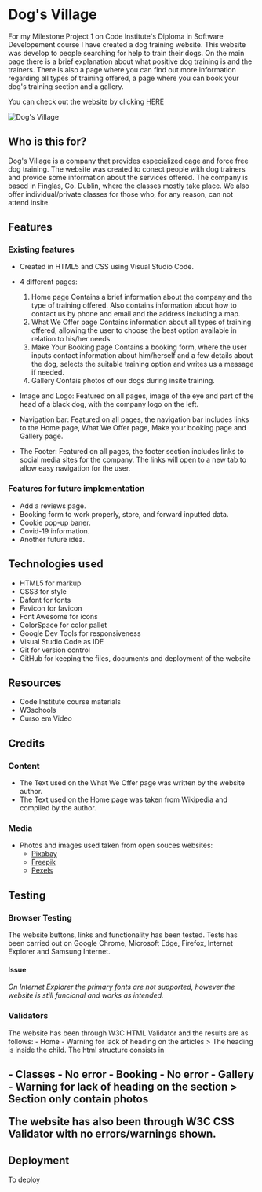 # Dog's Village

For my Milestone Project 1 on Code Institute's Diploma in Software Developement course I have created a dog training website.
This website was develop to people searching for help to train their dogs. On the main page there is a brief explanation about what positive dog training is and the trainers. There is also a page where you can find out more information regarding all types of training offered, a page where you can book your dog's training section and a gallery.

You can check out the website by clicking [HERE](https://rlorimier.github.io/portifolio1_dogsvillage/)
    
![Dog's Village](https://files.slack.com/files-pri/T0L30B202-F030BM4LKAM/screenshot_2022-01-24_at_19.43.56.png)

## Who is this for?
Dog's Village is a company that provides especialized cage and force free dog training.
The website was created to conect people with dog trainers and provide some information about the services offered.
The company is based in Finglas, Co. Dublin, where the classes mostly take place. We also offer individual/private classes for those who, for any reason, can not attend insite.

## Features
### Existing features
- Created in HTML5 and CSS using Visual Studio Code.

- 4 different pages:
  1. Home page
    Contains a brief information about the company and the type of training offered. Also contains information about how to contact us by phone and email and the address including a map.
  2. What We Offer page
    Contains information about all types of training offered, allowing the user to choose the best option available in relation to his/her needs.
  3. Make Your Booking page
    Contains a booking form, where the user inputs contact information about him/herself and a few details about the dog, selects the suitable training option and writes us a message if needed.
  4. Gallery
    Contais photos of our dogs during insite training.

- Image and Logo:
    Featured on all pages, image of the eye and part of the head of a black dog, with the company logo on the left.

- Navigation bar:
    Featured on all pages, the navigation bar includes links to the Home page, What We Offer page, Make your booking page and Gallery page.

- The Footer:
    Featured on all pages, the footer section includes links to social media sites for the company. The links will open to a new tab to allow easy navigation for the user.

### Features for future implementation
- Add a reviews page.
- Booking form to work properly, store, and forward inputted data.
- Cookie pop-up baner.
- Covid-19 information.
- Another future idea.

## Technologies used
- HTML5 for markup
- CSS3 for style
- Dafont for fonts
- Favicon for favicon
- Font Awesome for icons
- ColorSpace for color pallet
- Google Dev Tools for responsiveness
- Visual Studio Code as IDE
- Git for version control
- GitHub for keeping the files, documents and deployment of the website

## Resources
- Code Institute course materials
- W3schools
- Curso em Video

## Credits
### Content
- The Text used on the What We Offer page was written by the website author.
- The Text used on the Home page was taken from Wikipedia and compiled by the author.
### Media
- Photos and images used taken from open souces websites: 
  - [Pixabay](https://pixabay.com/)
  - [Freepik](https://www.freepik.com/) 
  - [Pexels](https://www.pexels.com/?locale=en-us)

## Testing
### Browser Testing
The website buttons, links and functionality has been tested.
Tests has been carried out on Google Chrome, Microsoft Edge, Firefox, Internet Explorer and Samsung Internet.
#### Issue
*On Internet Explorer the primary fonts are not supported, however the website is still funcional and works as intended.*

### Validators
The website has been through W3C HTML Validator and the results are as follows:
    - Home - Warning for lack of heading on the articles
        > The heading is inside the child. The html structure consists in <article><section><h2>
    - Classes - No error
    - Booking - No error
    - Gallery - Warning for lack of heading on the section
        > Section only contain photos

The website has also been through W3C CSS Validator with no errors/warnings shown.

## Deployment
To deploy


    
